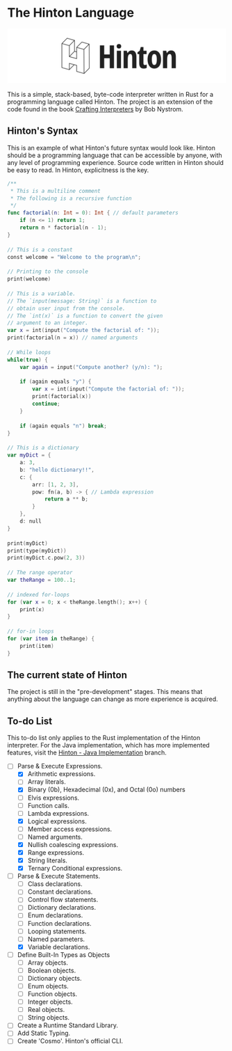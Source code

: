 # The Hinton Language

![Hinton Logo](Assets/Logos/Logo-wide.png)

This is a simple, stack-based, byte-code interpreter written in Rust for a programming language called Hinton. The project is an extension of the code found in the book [Crafting Interpreters](https://craftinginterpreters.com/) by Bob Nystrom.

## Hinton's Syntax
This is an example of what Hinton's future syntax would look like. Hinton should be a programming language that can be accessible by anyone, with any level of programming experience. Source code written in Hinton should be easy to read. In Hinton, explicitness is the key.

```swift
/**
 * This is a multiline comment
 * The following is a recursive function
 */
func factorial(n: Int = 0): Int { // default parameters
    if (n <= 1) return 1;
    return n * factorial(n - 1);
}

// This is a constant
const welcome = "Welcome to the program\n";

// Printing to the console
print(welcome)

// This is a variable.
// The `input(message: String)` is a function to
// obtain user input from the console.
// The `int(x)` is a function to convert the given
// argument to an integer.
var x = int(input("Compute the factorial of: "));
print(factorial(n = x)) // named arguments

// While loops
while(true) {
    var again = input("Compute another? (y/n): ");
    
    if (again equals "y") {
        var x = int(input("Compute the factorial of: "));
        print(factorial(x))
        continue;
    }

    if (again equals "n") break;
}

// This is a dictionary
var myDict = {
    a: 3,
    b: "hello dictionary!!",
    c: {
        arr: [1, 2, 3],
        pow: fn(a, b) -> { // Lambda expression
            return a ** b;
        }
    },
    d: null
}

print(myDict)
print(type(myDict))
print(myDict.c.pow(2, 3))

// The range operator
var theRange = 100..1;

// indexed for-loops
for (var x = 0; x < theRange.length(); x++) {
    print(x)
}

// for-in loops
for (var item in theRange) {
    print(item)
}
```

## The current state of Hinton
The project is still in the "pre-development" stages. This means that anything about the language can change as more experience is acquired.

## To-do List
This to-do list only applies to the Rust implementation of the Hinton interpreter. For the Java implementation, which has more implemented features, visit the [Hinton - Java Implementation](https://github.com/hinton-lang/Hinton/) branch.
- [ ] Parse & Execute Expressions.
    - [x] Arithmetic expressions.
    - [ ] Array literals.
    - [x] Binary (0b), Hexadecimal (0x), and Octal (0o) numbers
    - [ ] Elvis expressions.
    - [ ] Function calls.
    - [ ] Lambda expressions.
    - [x] Logical expressions.
    - [ ] Member access expressions.
    - [ ] Named arguments.
    - [x] Nullish coalescing expressions.
    - [x] Range expressions.
    - [x] String literals.
    - [x] Ternary Conditional expressions.
- [ ] Parse & Execute Statements.
    - [ ] Class declarations.
    - [ ] Constant declarations.
    - [ ] Control flow statements.
    - [ ] Dictionary declarations.
    - [ ] Enum declarations.
    - [ ] Function declarations.
    - [ ] Looping statements.
    - [ ] Named parameters.
    - [x] Variable declarations.
- [ ] Define Built-In Types as Objects
    - [ ] Array objects.
    - [ ] Boolean objects.
    - [ ] Dictionary objects.
    - [ ] Enum objects.
    - [ ] Function objects.
    - [ ] Integer objects.
    - [ ] Real objects.
    - [ ] String objects.
- [ ] Create a Runtime Standard Library.
- [ ] Add Static Typing.
- [ ] Create 'Cosmo'. Hinton's official CLI.
